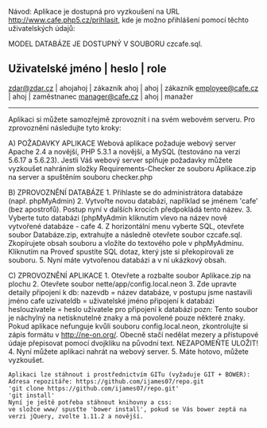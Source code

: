 Návod:
Aplikace je dostupná pro vyzkoušení na URL http://www.cafe.php5.cz/prihlasit, kde je možno přihlášení pomocí těchto uživatelských údajů:

MODEL DATABÁZE JE DOSTUPNÝ V SOUBORU czcafe.sql.

Uživatelské jméno	|	heslo		|	role
-------------------------------------------------
zdar@zdar.cz		|	ahojahoj	|	zákazník
ahoj				|	ahoj		|	zákazník
employee@cafe.cz	|	ahoj		|	zaměstnanec
manager@cafe.cz		|	ahoj		|	manažer

-------------------------------------------------------------------------------------------------------------------------------------
Aplikaci si můžete samozřejmě zprovoznit i na svém webovém serveru. Pro zprovoznění následujte tyto kroky:

A) POŽADAVKY APLIKACE
Webová aplikace požaduje webový server Apache 2.4 a novější, PHP 5.3.1 a novější, a MySQL (testováno na verzi 5.6.17 a 5.6.23).
Jestli Váš webový server splňuje požadavky můžete vyzkoušet nahráním složky Requirements-Checker ze souboru Aplikace.zip na server a spuštěním souboru checker.php


B) ZPROVOZNĚNÍ DATABÁZE
	1. Přihlaste se do administrátora databáze (např. phpMyAdmin)
	2. Vytvořte novou databázi, například se jménem 'cafe' (bez apostrofů). Postup nyní v dalších krocích předpokládá tento název.
	3. Vyberte tuto databázi (phpMyAdmin kliknutím vlevo na název nově vytvořené databáze - cafe
	4. Z horizontální menu vyberte SQL, otevřete soubor Databáze.zip, extrahujte a následně otevřete soubor czcafe.sql. Zkopírujete obsah souboru a vložíte do textového pole v phpMyAdminu. Kliknutím na Proveď spustíte SQL dotaz, který jste si překopírovali ze souboru.
	5. Nyní máte vytvořenou databázi a v ní ukázkový obsah.

C) ZPROVOZNĚNÍ APLIKACE
	1. Otevřete a rozbalte soubor Aplikace.zip na plochu
	2. Otevřete soubor nette/app/config.local.neon
	3. Zde upravte detaily připojení k db:
		nazevdb 		= název databáze, v postupu jsme nastavili jméno cafe
		uzivateldb 		= uživatelské jméno připojení k databázi
		heslouzivatele 	= heslo uživatele pro připojení k databázi
	pozn: Tento soubor je náchylný na netisknutelné znaky a má povolené pouze některé znaky. Pokud aplikace nefunguje kvůli souboru config.local.neon, zkontrolujte si zápis formátu v http://ne-on.org/. Obecně stačí nedělat mezery a přístupové údaje přepisovat pomocí dvojkliku na původní text. NEZAPOMEŇTE ULOŽIT!
	4. Nyní můžete aplikaci nahrát na webový server.
	5. Máte hotovo, můžete vyzkoušet.
	
	Aplikaci lze stáhnout i prostřednictvím GITu (vyžaduje GIT + BOWER):
	Adresa repozitáře: https://github.com/ijames07/repo.git
	'git clone https://github.com/ijames07/repo.git'
	'git install'
	Nyní je ještě potřeba stáhnout knihovny a css:
	ve složce www/ spusťte 'bower install', pokud se Vás bower zeptá na verzi jQuery, zvolte 1.11.2 a novější.